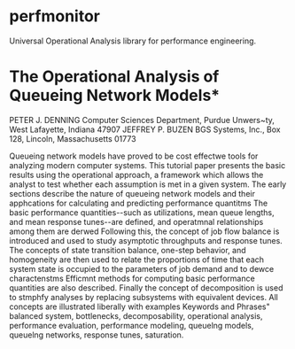 # perfmonitor
Universal Operational Analysis library for performance engineering.

# The Operational Analysis of Queueing Network Models*
PETER J. DENNING
Computer Sciences Department, Purdue Unwers~ty, West Lafayette, Indiana 47907
JEFFREY P. BUZEN
BGS Systems, Inc., Box 128, Lincoln, Massachusetts 01773

Queueing network models have proved to be cost effectwe tools for analyzing modern
computer systems. This tutorial paper presents the basic results using the operational
approach, a framework which allows the analyst to test whether each assumption is met
in a given system. The early sections describe the nature of queueing network models and
their apphcations for calculating and predicting performance quantitms The basic
performance quantities--such as utilizations, mean queue lengths, and mean response
tunes--are defined, and operatmnal relationships among them are derwed Following this,
the concept of job flow balance is introduced and used to study asymptotic throughputs
and response tunes. The concepts of state transition balance, one-step behavior, and
homogeneity are then used to relate the proportions of time that each system state is
occupied to the parameters of job demand and to dewce charactenstms Efficmnt methods
for computing basic performance quantities are also described. Finally the concept of
decomposition is used to stmphfy analyses by replacing subsystems with equivalent
devices. All concepts are illustrated liberally with examples
Keywords and Phrases" balanced system, bottlenecks, decomposability, operational
analysis, performance evaluation, performance modeling, queuelng models, queuelng
networks, response tunes, saturation.

